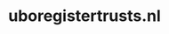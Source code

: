 ---
layout: post
title:  "uboregistertrusts.nl"
internal_url:  "/dutchgov/uboregistertrusts.nl.html"
subdomains_count: 13
all_subdomains_count: 13
urls_count: 4
ssl_rank: 0
http_rank: 70
url_link: /data/uboregistertrusts.nl/urls.txt
all_subdomains_link: /data/uboregistertrusts.nl/all_subdomains.txt
subdomains_link: /data/uboregistertrusts.nl/subdomains.txt
categories: dutchgov
---